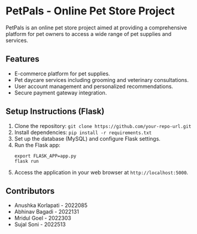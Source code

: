 
# PetPals - Online Pet Store Project

PetPals is an online pet store project aimed at providing a comprehensive platform for pet owners to access a wide range of pet supplies and services.

## Features
- E-commerce platform for pet supplies.
- Pet daycare services including grooming and veterinary consultations.
- User account management and personalized recommendations.
- Secure payment gateway integration.


## Setup Instructions (Flask)
1. Clone the repository: `git clone https://github.com/your-repo-url.git`
2. Install dependencies: `pip install -r requirements.txt`
3. Set up the database (MySQL) and configure Flask settings.
4. Run the Flask app:
   ```
   export FLASK_APP=app.py
   flask run
   ```
5. Access the application in your web browser at `http://localhost:5000`.

## Contributors
- Anushka Korlapati - 2022085
- Abhinav Bagadi - 2022131
- Mridul Goel - 2022303
- Sujal Soni - 2022513
